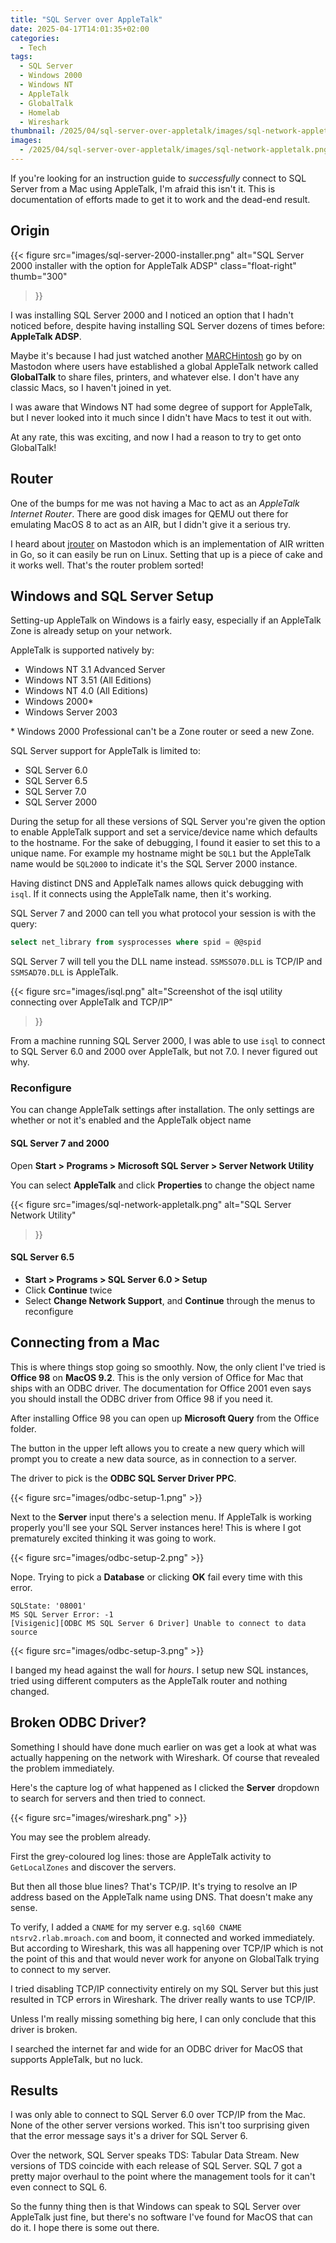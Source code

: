 ```yaml
---
title: "SQL Server over AppleTalk"
date: 2025-04-17T14:01:35+02:00
categories:
  - Tech
tags:
  - SQL Server
  - Windows 2000
  - Windows NT
  - AppleTalk
  - GlobalTalk
  - Homelab
  - Wireshark
thumbnail: /2025/04/sql-server-over-appletalk/images/sql-network-appletalk.png
images:
  - /2025/04/sql-server-over-appletalk/images/sql-network-appletalk.png-
---
```


If you're looking for an instruction guide to *successfully* connect to
SQL Server from a Mac using AppleTalk, I'm afraid this isn't it. This is
documentation of efforts made to get it to work and the dead-end result.

## Origin

{{< figure
    src="images/sql-server-2000-installer.png"
    alt="SQL Server 2000 installer with the option for AppleTalk ADSP"
    class="float-right"
    thumb="300"
>}}

<!-- more -->

I was installing SQL Server 2000 and I noticed an option that I hadn't noticed
before, despite having installing SQL Server dozens of times before: **AppleTalk ADSP**.

Maybe it's because I had just watched another [MARCHintosh] go by on Mastodon
where users have established a global AppleTalk network called **GlobalTalk**
to share files, printers, and whatever else.
I don't have any classic Macs, so I haven't joined in yet.

I was aware that Windows NT had some degree of support for AppleTalk, but I never
looked into it much since I didn't have Macs to test it out with.

At any rate, this was exciting, and now I had a reason to try to get onto GlobalTalk!

## Router

One of the bumps for me was not having a Mac to act as an *AppleTalk Internet Router*.
There are good disk images for QEMU out there for emulating MacOS 8 to act
as an AIR, but I didn't give it a serious try.

I heard about [jrouter] on Mastodon which is an implementation of AIR written in
Go, so it can easily be run on Linux. Setting that up is a piece of cake and it works well.
That's the router problem sorted!

## Windows and SQL Server Setup

Setting-up AppleTalk on Windows is a fairly easy, especially if an AppleTalk Zone
is already setup on your network.

AppleTalk is supported natively by:

* Windows NT 3.1 Advanced Server
* Windows NT 3.51 (All Editions)
* Windows NT 4.0 (All Editions)
* Windows 2000*
* Windows Server 2003

\* Windows 2000 Professional can't be a Zone router or seed a new Zone.

SQL Server support for AppleTalk is limited to:
* SQL Server 6.0
* SQL Server 6.5
* SQL Server 7.0
* SQL Server 2000

During the setup for all these versions of SQL Server you're given the option
to enable AppleTalk support and set a service/device name which defaults to
the hostname. For the sake of debugging, I found it easier to set this to
a unique name. For example my hostname might be `SQL1` but the AppleTalk
name would be `SQL2000` to indicate it's the SQL Server 2000 instance.

Having distinct DNS and AppleTalk names allows quick debugging with `isql`.
If it connects using the AppleTalk name, then it's working.

SQL Server 7 and 2000 can tell you what protocol your session is with the query:

```sql
select net_library from sysprocesses where spid = @@spid
```

SQL Server 7 will tell you the DLL name instead.
`SSMSSO70.DLL` is TCP/IP and `SSMSAD70.DLL` is AppleTalk.

{{< figure
    src="images/isql.png"
    alt="Screenshot of the isql utility connecting over AppleTalk and TCP/IP"
>}}

From a machine running SQL Server 2000, I was able to use `isql` to connect to
SQL Server 6.0 and 2000 over AppleTalk, but not 7.0. I never figured out why.

### Reconfigure

You can change AppleTalk settings after installation. The only settings are
whether or not it's enabled and the AppleTalk object name

#### SQL Server 7 and 2000

Open **Start > Programs > Microsoft SQL Server > Server Network Utility**

You can select **AppleTalk** and click **Properties** to change the object name


{{< figure
    src="images/sql-network-appletalk.png"
    alt="SQL Server Network Utility"
>}}


#### SQL Server 6.5

* **Start > Programs > SQL Server 6.0 > Setup**
* Click **Continue** twice
* Select **Change Network Support**, and **Continue** through the menus to reconfigure


## Connecting from a Mac

This is where things stop going so smoothly. Now, the only client I've tried
is **Office 98** on **MacOS 9.2**. This is the only version of Office for Mac
that ships with an ODBC driver. The documentation for Office 2001 even says
you should install the ODBC driver from Office 98 if you need it.

After installing Office 98 you can open up **Microsoft Query** from the Office folder.

The button in the upper left allows you to create a new query which will
prompt you to create a new data source, as in connection to a server.

The driver to pick is the **ODBC SQL Server Driver PPC**.

{{< figure src="images/odbc-setup-1.png" >}}

Next to the **Server** input there's a selection menu. If AppleTalk is working
properly you'll see your SQL Server instances here! This is where I got prematurely
excited thinking it was going to work.

{{< figure src="images/odbc-setup-2.png" >}}

Nope. Trying to pick a **Database** or clicking **OK** fail every time with this error.

```
SQLState: '08001'
MS SQL Server Error: -1
[Visigenic][ODBC MS SQL Server 6 Driver] Unable to connect to data source
```

{{< figure src="images/odbc-setup-3.png" >}}

I banged my head against the wall for *hours*. I setup new SQL instances,
tried using different computers as the AppleTalk router and nothing changed.

## Broken ODBC Driver?

Something I should have done much earlier on was get a look at what was actually
happening on the network with Wireshark. Of course that revealed the problem immediately.

Here's the capture log of what happened as I clicked the **Server** dropdown to
search for servers and then tried to connect.

{{< figure src="images/wireshark.png" >}}

You may see the problem already.

First the grey-coloured log lines: those are AppleTalk activity to `GetLocalZones` and discover the servers.

But then all those blue lines? That's TCP/IP. It's trying to resolve an IP address
based on the AppleTalk name using DNS. That doesn't make any sense.

To verify, I added a `CNAME` for my server e.g. `sql60 CNAME ntsrv2.rlab.mroach.com`
and boom, it connected and worked immediately. But according to Wireshark, this
was all happening over TCP/IP which is not the point of this and that
would never work for anyone on GlobalTalk trying to connect to my server.

I tried disabling TCP/IP connectivity entirely on my SQL Server but this just
resulted in TCP errors in Wireshark. The driver really wants to use TCP/IP.

Unless I'm really missing something big here, I can only conclude that this driver is broken.

I searched the internet far and wide for an ODBC driver for MacOS that supports AppleTalk,
but no luck.

## Results

I was only able to connect to SQL Server 6.0 over TCP/IP from the Mac. None of the other server versions worked.
This isn't too surprising given that the error message says it's a driver for SQL Server 6.

Over the network, SQL Server speaks TDS: Tabular Data Stream. New versions of
TDS coincide with each release of SQL Server. SQL 7 got a pretty major overhaul
to the point where the management tools for it can't even connect to SQL 6.

So the funny thing then is that Windows can speak to SQL Server over AppleTalk just fine,
but there's no software I've found for MacOS that can do it. I hope there is some out there.

[MARCHintosh]: https://www.marchintosh.com/
[jrouter]: https://gitea.drjosh.dev/josh/jrouter
[Windows 2000 and AppleTalk]: /2025/04/windows-2000-and-appletalk
